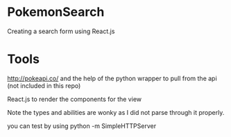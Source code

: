 PokemonSearch
=============

Creating a search form using React.js

Tools
=========
http://pokeapi.co/ and the help of the python wrapper to pull from the api (not included in this repo)

React.js to render the components for the view

Note the types and abilities are wonky as I did not parse through it properly.

you can test by using python -m SimpleHTTPServer


